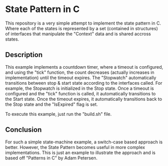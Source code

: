 # State Pattern in C
This repository is a very simple attempt to implement the state pattern in C. Where each of the states is represented by a set (contained in structures) of interfaces that manipulate the "Context" data and is shared accross states.

## Description
This example implements a countdown timer, where a timeout is configured, and using the "tick" function, the count decreases (actually increases in implementation) until the timeout expires. The "Stopwatch" automatically transitions between stop & start state according to the interfaces called. For example, the Stopwatch is initialized in the Stop state. Once a timeout is configured and the "tick" function is called, it automatically transitions to the Start state. Once the timeout expires, it automatically transitions back to the Stop state and the "IsExpired" flag is set.

To execute this example, just run the "build.sh" file.

## Conclusion
For such a simple state-machine example, a switch-case based approach is better. However, the State Pattern becomes useful in more complex implementations. This is just an example to illustrate the approach and is based off  "Patterns in C" by Adam Petersen.
